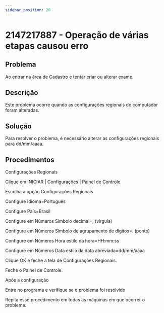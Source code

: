 ```yaml
---
sidebar_position: 20
---
```


# 2147217887 - Operação de várias etapas causou erro

## Problema

Ao entrar na área de Cadastro e tentar criar ou alterar exame.

## Descrição

Este problema ocorre quando as configurações regionais do
computador foram alteradas.

## Solução

Para resolver o problema, é necessário alterar as configurações
regionais para dd/mm/aaaa.

## Procedimentos

Configurações Regionais

Clique em INICIAR \| Configurações \| Painel de Controle

Escolha a opção Configurações Regionais

Configure Idioma=Português

Configure País=Brasil

Configure em Números Símbolo decimal=, (virgula)

Configure em Números Símbolo de agrupamento de dígitos=. (ponto)

Configure em Números Hora estilo da hora=HH:mm:ss

Configure em Números Data estilo da data abreviada=dd/mm/aaaa

Clique OK e feche a tela de Configurações Regionais.

Feche o Painel de Controle.

Após a configuração

Entre no programa e verifique se o problema foi resolvido

Repita esse procedimento em todas as máquinas em que ocorrer o
problema.
